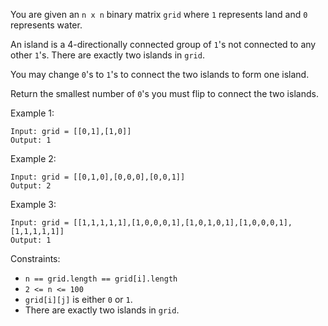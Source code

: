 You are given an `n x n` binary matrix `grid` where `1` represents land and `0` represents water.

An island is a 4-directionally connected group of `1`'s not connected to any other `1`'s. There are exactly two islands in `grid`.

You may change `0`'s to `1`'s to connect the two islands to form one island.

Return the smallest number of `0`'s you must flip to connect the two islands.

 

Example 1:
```
Input: grid = [[0,1],[1,0]]
Output: 1
```
Example 2:
```
Input: grid = [[0,1,0],[0,0,0],[0,0,1]]
Output: 2
```
Example 3:
```
Input: grid = [[1,1,1,1,1],[1,0,0,0,1],[1,0,1,0,1],[1,0,0,0,1],[1,1,1,1,1]]
Output: 1
 ```

Constraints:

- `n == grid.length == grid[i].length`
- `2 <= n <= 100`
- `grid[i][j]` is either `0` or `1`.
- There are exactly two islands in `grid`.